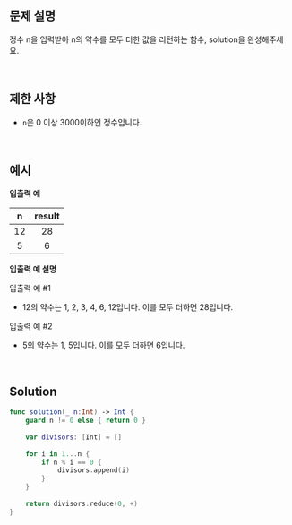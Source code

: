 ## 문제 설명

정수 n을 입력받아 n의 약수를 모두 더한 값을 리턴하는 함수, solution을 완성해주세요.

</br>

## 제한 사항

- `n`은 0 이상 3000이하인 정수입니다.

</br>

## 예시

**입출력 예**

|  n   | result |
| :--: | :----: |
|  12  |   28   |
|  5   |   6    |

**입출력 예 설명**

입출력 예 #1

- 12의 약수는 1, 2, 3, 4, 6, 12입니다. 이를 모두 더하면 28입니다.

입출력 예 #2

- 5의 약수는 1, 5입니다. 이를 모두 더하면 6입니다.

</br>

## Solution

```swift
func solution(_ n:Int) -> Int {
    guard n != 0 else { return 0 }
  
    var divisors: [Int] = []
    
    for i in 1...n {
        if n % i == 0 {
            divisors.append(i)
        }
    }
    
    return divisors.reduce(0, +)
}
```

